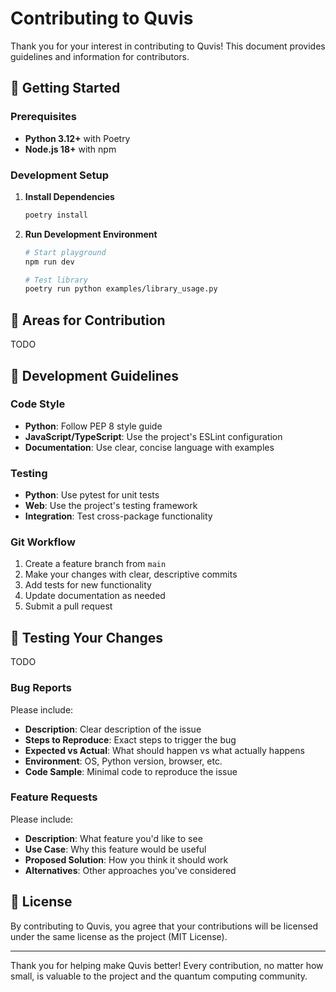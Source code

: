 # Contributing to Quvis

Thank you for your interest in contributing to Quvis! This document provides guidelines and information for contributors.

## 🚀 **Getting Started**

### Prerequisites

- **Python 3.12+** with Poetry
- **Node.js 18+** with npm

### Development Setup

1. **Install Dependencies**

    ```bash
    poetry install
    ```

2. **Run Development Environment**

    ```bash
    # Start playground
    npm run dev

    # Test library
    poetry run python examples/library_usage.py
    ```

## 🎯 **Areas for Contribution**

TODO

## 🔧 **Development Guidelines**

### Code Style

- **Python**: Follow PEP 8 style guide
- **JavaScript/TypeScript**: Use the project's ESLint configuration
- **Documentation**: Use clear, concise language with examples

### Testing

- **Python**: Use pytest for unit tests
- **Web**: Use the project's testing framework
- **Integration**: Test cross-package functionality

### Git Workflow

1. Create a feature branch from `main`
2. Make your changes with clear, descriptive commits
3. Add tests for new functionality
4. Update documentation as needed
5. Submit a pull request

## 🧪 **Testing Your Changes**

TODO

### Bug Reports

Please include:

- **Description**: Clear description of the issue
- **Steps to Reproduce**: Exact steps to trigger the bug
- **Expected vs Actual**: What should happen vs what actually happens
- **Environment**: OS, Python version, browser, etc.
- **Code Sample**: Minimal code to reproduce the issue

### Feature Requests

Please include:

- **Description**: What feature you'd like to see
- **Use Case**: Why this feature would be useful
- **Proposed Solution**: How you think it should work
- **Alternatives**: Other approaches you've considered

## 📄 **License**

By contributing to Quvis, you agree that your contributions will be licensed under the same license as the project (MIT License).

---

Thank you for helping make Quvis better! Every contribution, no matter how small, is valuable to the project and the quantum computing community.
